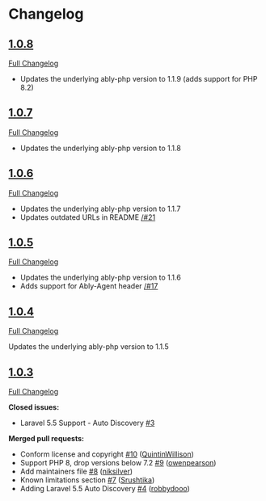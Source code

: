 # Changelog

## [1.0.8](https://github.com/ably/ably-php-laravel/tree/1.0.8)

[Full Changelog](https://github.com/ably/ably-php-laravel/compare/1.0.7...1.0.8)

- Updates the underlying ably-php version to 1.1.9 (adds support for PHP 8.2)

## [1.0.7](https://github.com/ably/ably-php-laravel/tree/1.0.7)
[Full Changelog](https://github.com/ably/ably-php-laravel/compare/1.0.6...1.0.7)

- Updates the underlying ably-php version to 1.1.8

## [1.0.6](https://github.com/ably/ably-php-laravel/tree/1.0.6)
[Full Changelog](https://github.com/ably/ably-php-laravel/compare/1.0.5...1.0.6)

- Updates the underlying ably-php version to 1.1.7
- Updates outdated URLs in README [/#21](https://github.com/ably/ably-php-laravel/pull/21)

## [1.0.5](https://github.com/ably/ably-php-laravel/tree/1.0.5)

[Full Changelog](https://github.com/ably/ably-php-laravel/compare/1.0.4...1.0.5)

- Updates the underlying ably-php version to 1.1.6
- Adds support for Ably-Agent header [/#17](https://github.com/ably/ably-php-laravel/pull/17)

## [1.0.4](https://github.com/ably/ably-php-laravel/tree/1.0.4)

[Full Changelog](https://github.com/ably/ably-php-laravel/compare/1.0.3...1.0.4)

Updates the underlying ably-php version to 1.1.5

## [1.0.3](https://github.com/ably/ably-php-laravel/tree/1.0.3)

[Full Changelog](https://github.com/ably/ably-php-laravel/compare/1.0.2...1.0.3)

**Closed issues:**

- Laravel 5.5 Support - Auto Discovery [\#3](https://github.com/ably/ably-php-laravel/issues/3)

**Merged pull requests:**

- Conform license and copyright [\#10](https://github.com/ably/ably-php-laravel/pull/10) ([QuintinWillison](https://github.com/QuintinWillison))
- Support PHP 8, drop versions below 7.2 [\#9](https://github.com/ably/ably-php-laravel/pull/9) ([owenpearson](https://github.com/owenpearson))
- Add maintainers file [\#8](https://github.com/ably/ably-php-laravel/pull/8) ([niksilver](https://github.com/niksilver))
- Known limitations section [\#7](https://github.com/ably/ably-php-laravel/pull/7) ([Srushtika](https://github.com/Srushtika))
- Adding Laravel 5.5 Auto Discovery [\#4](https://github.com/ably/ably-php-laravel/pull/4) ([robbydooo](https://github.com/robbydooo))
